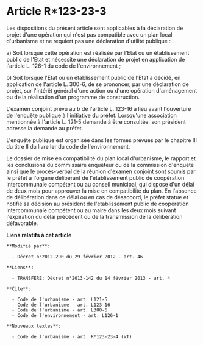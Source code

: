 # Article R*123-23-3

Les dispositions du présent article sont applicables à la déclaration de projet d'une opération qui n'est pas compatible avec
un plan local d'urbanisme et ne requiert pas une déclaration d'utilité publique : 

a) Soit lorsque cette opération est réalisée par l'Etat ou un établissement public de l'Etat et nécessite une déclaration de
projet en application de l'article L. 126-1 du code de l'environnement ; 

b) Soit lorsque l'Etat ou un établissement public de l'Etat a décidé, en application de l'article L. 300-6, de se prononcer,
par une déclaration de projet, sur l'intérêt général d'une action ou d'une opération d'aménagement ou de la réalisation d'un
programme de construction.

L'examen conjoint prévu au b de l'article L. 123-16 a lieu avant l'ouverture de l'enquête publique à l'initiative du préfet.
Lorsqu'une association mentionnée à l'article L. 121-5 demande à être consultée, son président adresse la demande au préfet.

L'enquête publique est organisée dans les formes prévues par le chapitre III du titre II du livre Ier du code de
l'environnement. 

Le dossier de mise en compatibilité du plan local d'urbanisme, le rapport et les conclusions du commissaire enquêteur ou de
la commission d'enquête ainsi que le procès-verbal de la réunion d'examen conjoint sont soumis par le préfet à l'organe
délibérant de l'établissement public de coopération intercommunale compétent ou au conseil municipal, qui dispose d'un délai
de deux mois pour approuver la mise en compatibilité du plan. En l'absence de délibération dans ce délai ou en cas de
désaccord, le préfet statue et notifie sa décision au président de l'établissement public de coopération intercommunale
compétent ou au maire dans les deux mois suivant l'expiration du délai précédent ou de la transmission de la délibération
défavorable.

**Liens relatifs à cet article**

	**Modifié par**:

	  - Décret n°2012-290 du 29 février 2012 - art. 46

	**Liens**:

	  - TRANSFERE: Décret n°2013-142 du 14 février 2013 - art. 4

	**Cite**:

	  - Code de l'urbanisme - art. L121-5
	  - Code de l'urbanisme - art. L123-16
	  - Code de l'urbanisme - art. L300-6
	  - Code de l'environnement - art. L126-1

	**Nouveaux textes**:

	  - Code de l'urbanisme - art. R*123-23-4 (VT)
